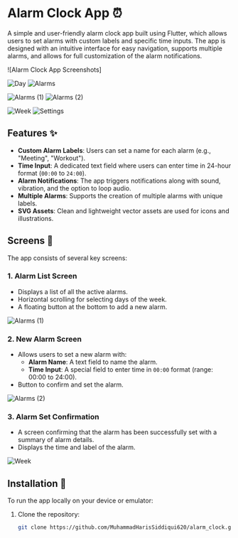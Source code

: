 # Alarm Clock App ⏰

A simple and user-friendly alarm clock app built using Flutter, which allows users to set alarms with custom labels and specific time inputs. The app is designed with an intuitive interface for easy navigation, supports multiple alarms, and allows for full customization of the alarm notifications. 

![Alarm Clock App Screenshots]

![Day](https://github.com/user-attachments/assets/6ca54822-2dd1-4dd7-8cbb-f649d5141c79)
![Alarms](https://github.com/user-attachments/assets/770515e8-9549-4d8d-87e3-0b2a74a06737)

![Alarms (1)](https://github.com/user-attachments/assets/000dce68-5fbe-4c6f-8677-1d249fd2b076)
![Alarms (2)](https://github.com/user-attachments/assets/26bd8669-9697-4cb6-97b1-f3337f0b2d00)

![Week](https://github.com/user-attachments/assets/704f7824-ff4b-42c0-832d-2476b6daa542)
![Settings](https://github.com/user-attachments/assets/bdb78a06-8aa4-4d5e-9d49-a819e545483f)



## Features ✨

- **Custom Alarm Labels**: Users can set a name for each alarm (e.g., "Meeting", "Workout").
- **Time Input**: A dedicated text field where users can enter time in 24-hour format (`00:00` to `24:00`).
- **Alarm Notifications**: The app triggers notifications along with sound, vibration, and the option to loop audio.
- **Multiple Alarms**: Supports the creation of multiple alarms with unique labels.
- **SVG Assets**: Clean and lightweight vector assets are used for icons and illustrations.

## Screens 🚀

The app consists of several key screens:

### 1. **Alarm List Screen**
   - Displays a list of all the active alarms.
   - Horizontal scrolling for selecting days of the week.
   - A floating button at the bottom to add a new alarm.

![Alarms (1)](https://github.com/user-attachments/assets/853d95ad-997e-44af-9121-13971832268a)

### 2. **New Alarm Screen**
   - Allows users to set a new alarm with:
     - **Alarm Name**: A text field to name the alarm.
     - **Time Input**: A special field to enter time in `00:00` format (range: 00:00 to 24:00).
   - Button to confirm and set the alarm.

![Alarms (2)](https://github.com/user-attachments/assets/17f740e6-458c-413e-bc14-60ad572ad80a)

### 3. **Alarm Set Confirmation**
   - A screen confirming that the alarm has been successfully set with a summary of alarm details.
   - Displays the time and label of the alarm.

![Week](https://github.com/user-attachments/assets/93108a75-32bd-4d57-834e-39fed76a0f64)

## Installation 🔧

To run the app locally on your device or emulator:

1. Clone the repository:
   ```bash
   git clone https://github.com/MuhammadHarisSiddiqui620/alarm_clock.git

